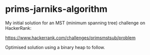 # prims-jarniks-algorithm
My initial solution for an MST (minimum spanning tree) challenge on HackerRank:

https://www.hackerrank.com/challenges/primsmstsub/problem

Optimised solution using a binary heap to follow.
